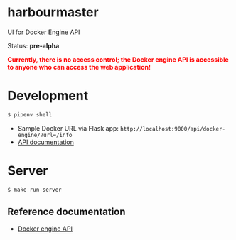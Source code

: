 # harbourmaster
UI for Docker Engine API

Status: **pre-alpha**


<b style="color:red;">Currently, there is no access control; the Docker engine API is accessible to anyone who can access the web application!</b>

# Development

```bash
$ pipenv shell
```

- Sample Docker URL via Flask app: ``http://localhost:9000/api/docker-engine/?url=/info``
- [API documentation](http://localhost:9000/api/doc/)

# Server

```bash
$ make run-server
```

## Reference documentation

- [Docker engine API](https://docs.docker.com/engine/api/v1.39)
